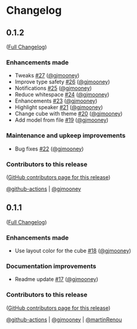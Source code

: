 # Changelog

<!-- <START NEW CHANGELOG ENTRY> -->

## 0.1.2

([Full Changelog](https://github.com/QuantStack/jupyterlab-gather/compare/v0.1.1...58bcebc66e06d13ed5521152d541491cdc425d16))

### Enhancements made

- Tweaks [#27](https://github.com/QuantStack/jupyterlab-gather/pull/27) ([@gjmooney](https://github.com/gjmooney))
- Improve type safety [#26](https://github.com/QuantStack/jupyterlab-gather/pull/26) ([@gjmooney](https://github.com/gjmooney))
- Notifications [#25](https://github.com/QuantStack/jupyterlab-gather/pull/25) ([@gjmooney](https://github.com/gjmooney))
- Reduce whitespace [#24](https://github.com/QuantStack/jupyterlab-gather/pull/24) ([@gjmooney](https://github.com/gjmooney))
- Enhancements [#23](https://github.com/QuantStack/jupyterlab-gather/pull/23) ([@gjmooney](https://github.com/gjmooney))
- Highlight speaker [#21](https://github.com/QuantStack/jupyterlab-gather/pull/21) ([@gjmooney](https://github.com/gjmooney))
- Change cube with theme [#20](https://github.com/QuantStack/jupyterlab-gather/pull/20) ([@gjmooney](https://github.com/gjmooney))
- Add model from file [#19](https://github.com/QuantStack/jupyterlab-gather/pull/19) ([@gjmooney](https://github.com/gjmooney))

### Maintenance and upkeep improvements

- Bug fixes [#22](https://github.com/QuantStack/jupyterlab-gather/pull/22) ([@gjmooney](https://github.com/gjmooney))

### Contributors to this release

([GitHub contributors page for this release](https://github.com/QuantStack/jupyterlab-gather/graphs/contributors?from=2024-05-30&to=2024-06-19&type=c))

[@github-actions](https://github.com/search?q=repo%3AQuantStack%2Fjupyterlab-gather+involves%3Agithub-actions+updated%3A2024-05-30..2024-06-19&type=Issues) | [@gjmooney](https://github.com/search?q=repo%3AQuantStack%2Fjupyterlab-gather+involves%3Agjmooney+updated%3A2024-05-30..2024-06-19&type=Issues)

<!-- <END NEW CHANGELOG ENTRY> -->

## 0.1.1

([Full Changelog](https://github.com/QuantStack/jupyterlab-gather/compare/0.1.0...c85a1aee929fb4191f807b8390b8817a3ec78ad9))

### Enhancements made

- Use layout color for the cube [#18](https://github.com/QuantStack/jupyterlab-gather/pull/18) ([@gjmooney](https://github.com/gjmooney))

### Documentation improvements

- Readme update [#17](https://github.com/QuantStack/jupyterlab-gather/pull/17) ([@gjmooney](https://github.com/gjmooney))

### Contributors to this release

([GitHub contributors page for this release](https://github.com/QuantStack/jupyterlab-gather/graphs/contributors?from=2024-05-29&to=2024-05-30&type=c))

[@github-actions](https://github.com/search?q=repo%3AQuantStack%2Fjupyterlab-gather+involves%3Agithub-actions+updated%3A2024-05-29..2024-05-30&type=Issues) | [@gjmooney](https://github.com/search?q=repo%3AQuantStack%2Fjupyterlab-gather+involves%3Agjmooney+updated%3A2024-05-29..2024-05-30&type=Issues) | [@martinRenou](https://github.com/search?q=repo%3AQuantStack%2Fjupyterlab-gather+involves%3AmartinRenou+updated%3A2024-05-29..2024-05-30&type=Issues)
